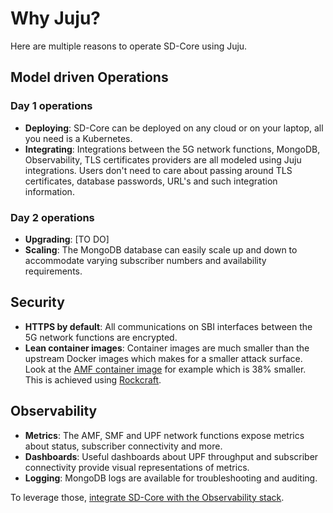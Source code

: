 # Why Juju?

Here are multiple reasons to operate SD-Core using Juju.

## Model driven Operations

### Day 1 operations

- **Deploying**: SD-Core can be deployed on any cloud or on your laptop, all you need is a Kubernetes.
- **Integrating**: Integrations between the 5G network functions, MongoDB, Observability, TLS certificates providers are all modeled using Juju integrations. Users don't need to care about passing around TLS certificates, database passwords, URL's and such integration information.

### Day 2 operations

- **Upgrading**: [TO DO]
- **Scaling**: The MongoDB database can easily scale up and down to accommodate varying subscriber numbers and availability requirements.

## Security

- **HTTPS by default**: All communications on SBI interfaces between the 5G network functions are encrypted.
- **Lean container images**: Container images are much smaller than the upstream Docker images which makes for a smaller attack surface. Look at the [AMF container image](https://github.com/canonical/sdcore-amf-rock) for example which is 38% smaller. This is achieved using [Rockcraft](https://canonical-rockcraft.readthedocs-hosted.com/en/latest/). 

## Observability

- **Metrics**: The AMF, SMF and UPF network functions expose metrics about status, subscriber connectivity and more.
- **Dashboards**: Useful dashboards about UPF throughput and subscriber connectivity provide visual representations of metrics. 
- **Logging**: MongoDB logs are available for troubleshooting and auditing.

To leverage those, [integrate SD-Core with the Observability stack](../how-to/integrate_sdcore_with_observability). 
